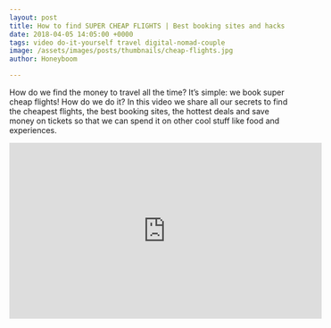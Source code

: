 ```yaml
---
layout: post
title: How to find SUPER CHEAP FLIGHTS | Best booking sites and hacks | Digital Nomad Couple
date: 2018-04-05 14:05:00 +0000
tags: video do-it-yourself travel digital-nomad-couple
image: /assets/images/posts/thumbnails/cheap-flights.jpg
author: Honeyboom

---
```

How do we find the money to travel all the time? It’s simple: we book super cheap flights! How do we do it? In this video we share all our secrets to find the cheapest flights, the best booking sites, the hottest deals and save money on tickets so that we can spend it on other cool stuff like food and experiences.

<div class="video-container"><iframe width="560" height="315" src="https://www.youtube.com/embed/F7euhcK1BDY" frameborder="0" allow="autoplay; encrypted-media" allowfullscreen></iframe></div>

